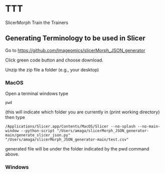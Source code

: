 # TTT
SlicerMorph Train the Trainers


## Generating Terminology to be used in Slicer

Go to https://github.com/Imageomics/slicerMorph_JSON_generator

Click green code button and choose download.

Unzip the zip file a folder (e.g., your desktop)

### MacOS
Open a terminal windows
type 
```
pwd
```
(this will indicate which folder you are currently in (print working directory)
then type 
```
/Applications/Slicer.app/Contents/MacOS/Slicer --no-splash --no-main-window --python-script "/Users/amaga/slicerMorph_JSON_generator-main/generate_slicer_json.py" "/Users/amaga/slicerMorph_JSON_generator-main/test.csv"
```

generated file will be under the folder indicated by the pwd command above.
### Windows

